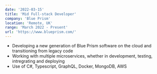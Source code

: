 ```yaml
---
date: '2022-03-15'
title: 'Mid Full-stack Developer'
company: 'Blue Prism'
location: 'Remote, UK'
range: 'March 2022 - Present'
url: 'https://www.blueprism.com/'
---
```


- Developing a new generation of Blue Prism software on the cloud and transitioning from legacy code
- Working with multiple microservices, whether in development, testing, intregrating and deploying
- Use of C#, Typescript, GraphQL, Docker, MongoDB, AWS
